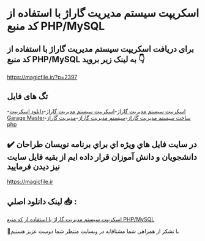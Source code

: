 # اسکریپت سیستم مدیریت گاراژ با استفاده از کد منبع PHP/MySQL

## برای دریافت اسکریپت سیستم مدیریت گاراژ با استفاده از کد منبع PHP/MySQL به لینک زیر بروید 👇

https://magicfile.ir/?p=2397

## تگ های فایل

-[اسکریپت سيستم مديريت گاراژ](https://magicfile.ir/product/%d8%b3%d9%8a%d8%b3%d8%aa%d9%85-%d9%85%d8%af%d9%8a%d8%b1%d9%8a%d8%aa-%da%af%d8%a7%d8%b1%d8%a7%da%98-%d8%a8%d8%a7-%d8%a7%d8%b3%d8%aa%d9%81%d8%a7%d8%af%d9%87-%d8%a7%d8%b2-php-mysql/)-[اسکریپت سیستم مدیریت گاراژ](https://magicfile.ir/product/%d8%b3%d9%8a%d8%b3%d8%aa%d9%85-%d9%85%d8%af%d9%8a%d8%b1%d9%8a%d8%aa-%da%af%d8%a7%d8%b1%d8%a7%da%98-%d8%a8%d8%a7-%d8%a7%d8%b3%d8%aa%d9%81%d8%a7%d8%af%d9%87-%d8%a7%d8%b2-php-mysql/)-[دانلود اسکریپت Garage Master](https://magicfile.ir/product/%d8%b3%d9%8a%d8%b3%d8%aa%d9%85-%d9%85%d8%af%d9%8a%d8%b1%d9%8a%d8%aa-%da%af%d8%a7%d8%b1%d8%a7%da%98-%d8%a8%d8%a7-%d8%a7%d8%b3%d8%aa%d9%81%d8%a7%d8%af%d9%87-%d8%a7%d8%b2-php-mysql/)-[ساخت سیستم مدیریت گاراژ](https://magicfile.ir/product/%d8%b3%d9%8a%d8%b3%d8%aa%d9%85-%d9%85%d8%af%d9%8a%d8%b1%d9%8a%d8%aa-%da%af%d8%a7%d8%b1%d8%a7%da%98-%d8%a8%d8%a7-%d8%a7%d8%b3%d8%aa%d9%81%d8%a7%d8%af%d9%87-%d8%a7%d8%b2-php-mysql/)-[سيستم مديريت گاراژ](https://magicfile.ir/product/%d8%b3%d9%8a%d8%b3%d8%aa%d9%85-%d9%85%d8%af%d9%8a%d8%b1%d9%8a%d8%aa-%da%af%d8%a7%d8%b1%d8%a7%da%98-%d8%a8%d8%a7-%d8%a7%d8%b3%d8%aa%d9%81%d8%a7%d8%af%d9%87-%d8%a7%d8%b2-php-mysql/)-[مديريت گاراژ php](https://magicfile.ir/product/%d8%b3%d9%8a%d8%b3%d8%aa%d9%85-%d9%85%d8%af%d9%8a%d8%b1%d9%8a%d8%aa-%da%af%d8%a7%d8%b1%d8%a7%da%98-%d8%a8%d8%a7-%d8%a7%d8%b3%d8%aa%d9%81%d8%a7%d8%af%d9%87-%d8%a7%d8%b2-php-mysql/)

## ✔️ در سايت فايل هاي ويژه اي براي برنامه نويسان طراحان دانشجويان و دانش آموزان قرار داده ايم از بقيه فايل سايت نيز ديدن فرماييد

https://magicfile.ir


## لينک دانلود اصلي 📥 :

[اسکریپت سیستم مدیریت گاراژ با استفاده از کد منبع PHP/MySQL](https://magicfile.ir/product/%d8%b3%d9%8a%d8%b3%d8%aa%d9%85-%d9%85%d8%af%d9%8a%d8%b1%d9%8a%d8%aa-%da%af%d8%a7%d8%b1%d8%a7%da%98-%d8%a8%d8%a7-%d8%a7%d8%b3%d8%aa%d9%81%d8%a7%d8%af%d9%87-%d8%a7%d8%b2-php-mysql/) 


🙏با تشکر از همراهي شما مشتاقانه در وبسایت منتظر شما دوست عزیز هستیم

